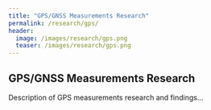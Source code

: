 ```yaml
---
title: "GPS/GNSS Measurements Research"
permalink: /research/gps/
header:
  image: /images/research/gps.png
  teaser: /images/research/gps.png
---
```


## GPS/GNSS Measurements Research

Description of GPS measurements research and findings...
